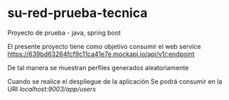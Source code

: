 # su-red-prueba-tecnica
Proyecto de prueba - java, spring boot

El presente proyecto tiene como objetivo consumir el 
web service https://639bd63264fcf9c11ca41e7e.mockapi.io/api/v1/:endpoint

De tal manera se muestran perfiles generados aleatoriamente 

Cuando se realice el despliegue de la aplicación
Se podrá consumir en la URI _localhost:9003/app/users_

